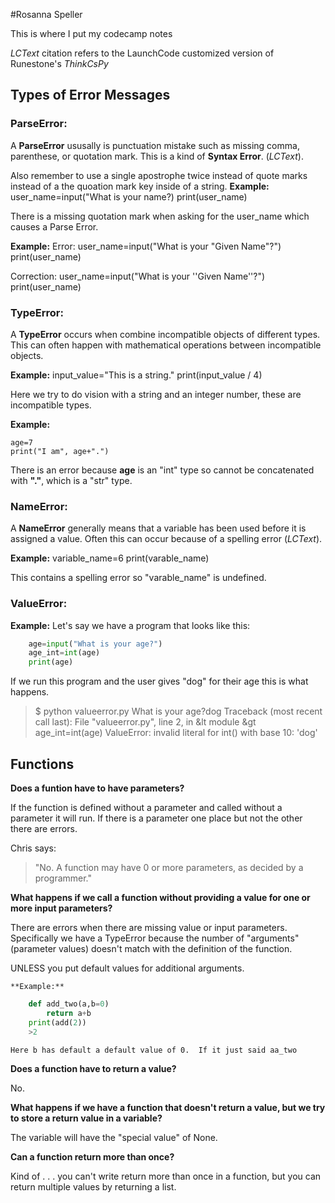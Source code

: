 #Rosanna Speller

This is where I put my codecamp notes

_LCText_ citation refers to the LaunchCode customized version of Runestone's _ThinkCsPy_ 

## Types of Error Messages

### ParseError:

A **ParseError** ususally is punctuation mistake such as missing comma, parenthese, or quotation mark. This is a kind of **Syntax Error**. (_LCText_).

Also remember to use a single apostrophe twice instead of quote marks instead of a the quoation mark key inside of a string. 
**Example:**
 user_name=input("What is your name?)
 print(user_name)

There is a missing quotation mark when asking for the user_name which causes a Parse Error.

**Example:**
Error:
 user_name=input("What is your "Given Name"?")
 print(user_name)

Correction:
 user_name=input("What is your ''Given Name''?")
 print(user_name)
### TypeError:

A **TypeError** occurs when combine incompatible objects of different types. This can often happen with mathematical operations between incompatible objects. 

**Example:**
 input_value="This is a string."
 print(input_value / 4)

Here we try to do vision with a string and an integer number, these are incompatible types.

**Example:**

    age=7
    print("I am", age+".")

There is an error because **age** is an "int" type so cannot be concatenated with **"."**, which is a "str" type. 

### NameError:

A **NameError** generally means that a variable has been used before it is assigned a value.  Often this can occur because of a spelling error (_LCText_).

**Example:**
 variable_name=6
 print(varable_name)

This contains a spelling error so "varable_name" is undefined.

### ValueError:


**Example:**
Let's say we have a program that looks like this:

```python
    age=input("What is your age?")
    age_int=int(age)
    print(age)
```

If we run this program and the user gives "dog" for their age this is what happens. 

>$ python valueerror.py 
>What is your age?dog
>Traceback (most recent call last):
>   File "valueerror.py", line 2, in &lt module &gt
>   age_int=int(age)
>ValueError: invalid literal for int() with base 10: 'dog'

## Functions

**Does a funtion have to have parameters?**

If the function is defined without a parameter and called without a parameter it will run.  If there is a parameter one place but not the other there are errors. 

Chris says:
>"No. A function may have 0 or more parameters, as decided by a programmer."

**What happens if we call a function without providing a value for one or more input parameters?**

There are errors when there are missing value or input parameters. Specifically we have a TypeError because the number of "arguments" (parameter values) doesn't match with the definition of the function. 

UNLESS you put default values for additional arguments.  

    **Example:**
``` python
    def add_two(a,b=0)
        return a+b
    print(add(2))
    >2
```

    Here b has default a default value of 0.  If it just said aa_two 
**Does a function have to return a value?**

No.

**What happens if we have a function that doesn't return a value, but we try to store a return value in a variable?**

The variable will have the "special value" of None.

**Can a function return more than once?**

Kind of . . . you can't write return more than once in a function, but you can return multiple values by returning a list. 